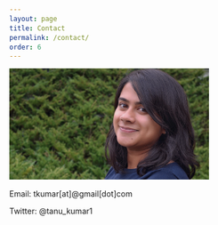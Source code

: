 ```yaml
---
layout: page
title: Contact 
permalink: /contact/
order: 6
---
```




<img src="picture.jpeg" height="200"/>


Email: tkumar[at]@gmail[dot]com

Twitter: @tanu_kumar1
